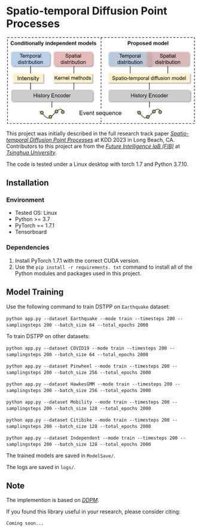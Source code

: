 # Spatio-temporal Diffusion Point Processes

![OverallFramework](./assets/framework.png "Our proposed framework")

This project was initially described in the full research track paper *[Spatio-temporal Diffusion Point Processes](https://github.com/tsinghua-fib-lab/Spatio-temporal-Diffusion-Point-Processes/blob/main/paper/Spatio_temporal_Diffusion_Point_Processes.pdf)* at KDD 2023 in Long Beach, CA. Contributors to this project are from the *[Future Intelligence laB (FIB)](https://fi.ee.tsinghua.edu.cn/)* at *[Tsinghua University](https://www.tsinghua.edu.cn/en/)*.

The code is tested under a Linux desktop with torch 1.7 and Python 3.7.10.

## Installation

### Environment
- Tested OS: Linux
- Python >= 3.7
- PyTorch == 1.7.1
- Tensorboard

### Dependencies
1. Install PyTorch 1.7.1 with the correct CUDA version.
2. Use the ``pip install -r requirements. txt`` command to install all of the Python modules and packages used in this project.

## Model Training

Use the following command to train DSTPP on `Earthquake` dataset: 

``
python app.py --dataset Earthquake --mode train --timesteps 200 --samplingsteps 200 --batch_size 64 --total_epochs 2000
``

To train DSTPP on other datasets:

``
python app.py --dataset COVID19 --mode train --timesteps 200 --samplingsteps 200 --batch_size 64 --total_epochs 2000
``

``
python app.py --dataset Pinwheel --mode train --timesteps 200 --samplingsteps 200 --batch_size 256 --total_epochs 2000 
``

``
python app.py --dataset HawkesGMM --mode train --timesteps 200 --samplingsteps 200 --batch_size 256 --total_epochs 2000
``

``
python app.py --dataset Mobility --mode train --timesteps 200 --samplingsteps 200 --batch_size 128 --total_epochs 2000 
``

``
python app.py --dataset Citibike --mode train --timesteps 200 --samplingsteps 200 --batch_size 128 --total_epochs 2000 
``

``
python app.py --dataset Independent --mode train --timesteps 200 --samplingsteps 200 --batch_size 128 --total_epochs 2000 
``

The trained models are saved in ``ModelSave/``.

The logs are saved in ``logs/``.


## Note

The implemention is based on *[DDPM](https://github.com/lucidrains/denoising-diffusion-pytorch)*.

If you found this library useful in your research, please consider citing:

```
Coming soon...
```
